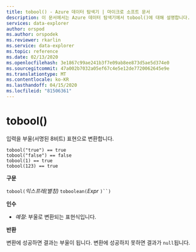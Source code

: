 ```yaml
---
title: tobool() - Azure 데이터 탐색기 | 마이크로 소프트 문서
description: 이 문서에서는 Azure 데이터 탐색기에서 tobool()에 대해 설명합니다.
services: data-explorer
author: orspod
ms.author: orspodek
ms.reviewer: rkarlin
ms.service: data-explorer
ms.topic: reference
ms.date: 02/13/2020
ms.openlocfilehash: 3e1867c99ae241b3f7e09ab8ee873d5ae5d374e0
ms.sourcegitcommit: 47a002b7032a05ef67c4e5e12de7720062645e9e
ms.translationtype: MT
ms.contentlocale: ko-KR
ms.lasthandoff: 04/15/2020
ms.locfileid: "81506361"
---
```

# <a name="tobool"></a>tobool()

입력을 부울(서명된 8비트) 표현으로 변환합니다.

```kusto
tobool("true") == true
tobool("false") == false
tobool(1) == true
tobool(123) == true
```

**구문**

`tobool(`*익스프레(별칭)*
`toboolean(`*Expr* `)``)`

**인수**

* *예절*: 부울로 변환되는 표현식입니다. 

**반환**

변환에 성공하면 결과는 부울이 됩니다.
변환에 성공하지 못하면 결과가 `null`됩니다.
 